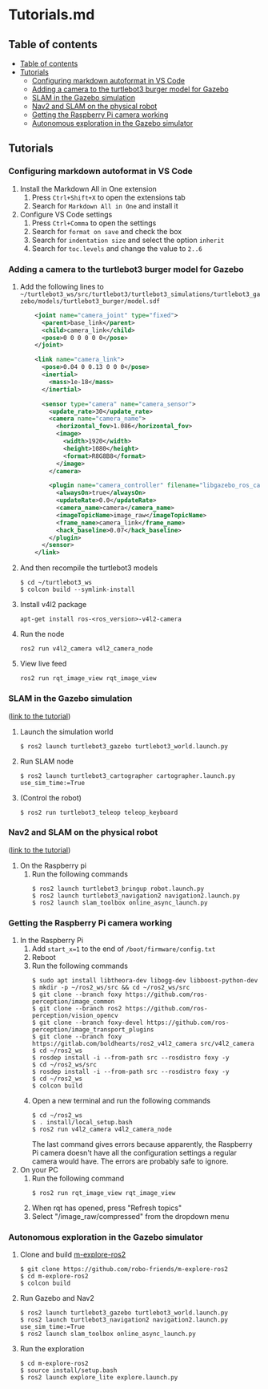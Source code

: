 # Tutorials.md

## Table of contents
- [Table of contents](#table-of-contents)
- [Tutorials](#tutorials)
    - [Configuring markdown autoformat in VS Code](#configuring-markdown-autoformat-in-vs-code)
    - [Adding a camera to the turtlebot3 burger model for Gazebo](#adding-a-camera-to-the-turtlebot3-burger-model-for-gazebo)
    - [SLAM in the Gazebo simulation](#slam-in-the-gazebo-simulation)
    - [Nav2 and SLAM on the physical robot](#nav2-and-slam-on-the-physical-robot)
    - [Getting the Raspberry Pi camera working](#getting-the-raspberry-pi-camera-working)
    - [Autonomous exploration in the Gazebo simulator](#autonomous-exploration-in-the-gazebo-simulator)

## Tutorials
### Configuring markdown autoformat in VS Code
1. Install the Markdown All in One extension
    1. Press `Ctrl+Shift+X` to open the extensions tab
    2. Search for `Markdown All in One` and install it
2. Configure VS Code settings
    1. Press `Ctrl+Comma` to open the settings
    2. Search for `format on save` and check the box
    3. Search for `indentation size` and select the option `inherit`
    4. Search for `toc.levels` and change the value to `2..6`

### Adding a camera to the turtlebot3 burger model for Gazebo
1. Add the following lines to `~/turtlebot3_ws/src/turtlebot3/turtlebot3_simulations/turtlebot3_gazebo/models/turtlebot3_burger/model.sdf`
    ```xml
        <joint name="camera_joint" type="fixed">
          <parent>base_link</parent>
          <child>camera_link</child>
          <pose>0 0 0 0 0 0</pose>
        </joint>

        <link name="camera_link">
          <pose>0.04 0 0.13 0 0 0</pose>
          <inertial>
            <mass>1e-18</mass>
          </inertial>

          <sensor type="camera" name="camera_sensor">
            <update_rate>30</update_rate>
            <camera name="camera_name">
              <horizontal_fov>1.086</horizontal_fov>
              <image>
                <width>1920</width>
                <height>1080</height>
                <format>R8G8B8</format>
              </image>
            </camera>

            <plugin name="camera_controller" filename="libgazebo_ros_camera.so">
              <alwaysOn>true</alwaysOn>
              <updateRate>0.0</updateRate>
              <camera_name>camera</camera_name>
              <imageTopicName>image_raw</imageTopicName>
              <frame_name>camera_link</frame_name>
              <hack_baseline>0.07</hack_baseline>
            </plugin>
          </sensor>
        </link>
    ```
2. And then recompile the turtlebot3 models
    ```
    $ cd ~/turtlebot3_ws
    $ colcon build --symlink-install
    ```
3. Install v4l2 package
    ```
    apt-get install ros-<ros_version>-v4l2-camera
    ```
4. Run the node
    ```
    ros2 run v4l2_camera v4l2_camera_node
    ```
5. View live feed
    ```
    ros2 run rqt_image_view rqt_image_view
    ```

### SLAM in the Gazebo simulation
([link to the tutorial](https://emanual.robotis.com/docs/en/platform/turtlebot3/slam_simulation/))
1. Launch the simulation world
    ```
    $ ros2 launch turtlebot3_gazebo turtlebot3_world.launch.py
    ```
2. Run SLAM node
    ```
    $ ros2 launch turtlebot3_cartographer cartographer.launch.py use_sim_time:=True
    ```
3. (Control the robot)
    ```
    $ ros2 run turtlebot3_teleop teleop_keyboard
    ```

### Nav2 and SLAM on the physical robot
([link to the tutorial](https://navigation.ros.org/tutorials/docs/navigation2_with_slam.html))
1. On the Raspberry pi
    1. Run the following commands 
        ```
        $ ros2 launch turtlebot3_bringup robot.launch.py
        $ ros2 launch turtlebot3_navigation2 navigation2.launch.py
        $ ros2 launch slam_toolbox online_async_launch.py
        ```

### Getting the Raspberry Pi camera working
1. In the Raspberry Pi
    1. Add `start_x=1` to the end of `/boot/firmware/config.txt`
    2. Reboot
    3. Run the following commands
        ```
        $ sudo apt install libtheora-dev libogg-dev libboost-python-dev
        $ mkdir -p ~/ros2_ws/src && cd ~/ros2_ws/src
        $ git clone --branch foxy https://github.com/ros-perception/image_common
        $ git clone --branch ros2 https://github.com/ros-perception/vision_opencv
        $ git clone --branch foxy-devel https://github.com/ros-perception/image_transport_plugins
        $ git clone --branch foxy https://gitlab.com/boldhearts/ros2_v4l2_camera src/v4l2_camera
        $ cd ~/ros2_ws
        $ rosdep install -i --from-path src --rosdistro foxy -y
        $ cd ~/ros2_ws/src
        $ rosdep install -i --from-path src --rosdistro foxy -y
        $ cd ~/ros2_ws
        $ colcon build
        ```
    4. Open a new terminal and run the following commands
        ```
        $ cd ~/ros2_ws
        $ . install/local_setup.bash
        $ ros2 run v4l2_camera v4l2_camera_node
        ```
        The last command gives errors because apparently, the Raspberry Pi camera doesn't have all the configuration settings a regular camera would have. The errors are probably safe to ignore.
2.  On your PC
    1.  Run the following command
        ```
        $ ros2 run rqt_image_view rqt_image_view
        ```
    2.  When rqt has opened, press "Refresh topics"
    3.  Select "/image_raw/compressed" from the dropdown menu 

### Autonomous exploration in the Gazebo simulator
1. Clone and build [m-explore-ros2](https://github.com/robo-friends/m-explore-ros2)
    ```
    $ git clone https://github.com/robo-friends/m-explore-ros2
    $ cd m-explore-ros2
    $ colcon build
    ```
2. Run Gazebo and Nav2
    ```
    $ ros2 launch turtlebot3_gazebo turtlebot3_world.launch.py
    $ ros2 launch turtlebot3_navigation2 navigation2.launch.py use_sim_time:=True
    $ ros2 launch slam_toolbox online_async_launch.py
    ```
3. Run the exploration
    ```
    $ cd m-explore-ros2
    $ source install/setup.bash
    $ ros2 launch explore_lite explore.launch.py
    ```
